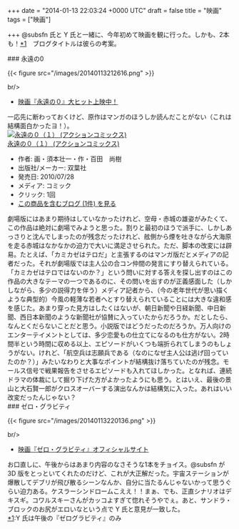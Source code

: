
+++
date = "2014-01-13 22:03:24 +0000 UTC"
draft = false
title = "映画"
tags = ["映画"]

+++
@subsfn 氏と Y 氏と一緒に、今年初めて映画を観に行った。しかも、2本も！<a href="#f1" name="fn1" title="Y 氏は午後の『ゼログラビティ』のみ">*1</a>　ブログタイトルは彼らの考案。

<div class="section">
    ### 永遠の0
    

{{< figure src="/images/20140113212616.png"  >}}

br/>


<ul>
<li><a href="http://www.eienno-zero.jp/">映画『永遠の０』大ヒット上映中！</a></li>
</ul>一応先に断わっておくけど、原作はマンガのほうしか読んだことがない（これは結構面白かったヨ！）。<div class="hatena-asin-detail"><a href="http://www.amazon.co.jp/exec/obidos/ASIN/4575837962/bestylesnet-22/"><img src="http://ecx.images-amazon.com/images/I/51No4J21PML._SL160_.jpg" class="hatena-asin-detail-image" alt="永遠の０（１） (アクションコミックス)" title="永遠の０（１） (アクションコミックス)"/></a><div class="hatena-asin-detail-info"><a href="http://www.amazon.co.jp/exec/obidos/ASIN/4575837962/bestylesnet-22/">永遠の０（１） (アクションコミックス)</a><ul><li><span class="hatena-asin-detail-label">作者:</span> 画・須本壮一・作・百田　尚樹</li><li><span class="hatena-asin-detail-label">出版社/メーカー:</span> 双葉社</li><li><span class="hatena-asin-detail-label">発売日:</span> 2010/07/28</li><li><span class="hatena-asin-detail-label">メディア:</span> コミック</li><li> <span class="hatena-asin-detail-label">クリック</span>: 1回</li><li><a href="http://d.hatena.ne.jp/asin/4575837962/bestylesnet-22" target="_blank">この商品を含むブログ (1件) を見る</a></li></ul></div><div class="hatena-asin-detail-foot"></div></div>劇場版にはあまり期待はしていなかったけれど、空母・赤城の雄姿がみたくて、この作品は絶対に劇場でみようと思った。割りと最初のほうで派手に、しかしあっさりと沈んでしまったのが残念だったけれど、舷側から煙を吐きながら大海原を走る赤城はなかなかの迫力で大いに満足させられた。ただ、脚本の改変には辟易。たとえば、「カミカゼはテロだ」と主張するのはマンガ版だとメディアの記者だった。それが劇場版では主人公の合コン仲間の発言にすり替えられている。「カミカゼはテロではないのか？」という問いに対する答えを探し出すのはこの作品の大きなテーマの一つであるのに、その問いを出すのが正義感面した（しかしながら、多少の説得力を伴う）メディア記者から、（今の老年世代が思い描くような典型的）今風の軽薄な若者へとすり替えられていることには大きな違和感を感じた。あまり穿った見方はしたくはないが、朝日新聞や日経新聞、中日新聞、西日本新聞のような新聞社が協賛に入っていたからだろうか。だとしたら、なんとくだらないことだと思う。小説版ではどうだったのだろうか。万人向けのエンターテイメントとしては、多少恋愛もの仕立てになるのも仕方がない。2時間半という時間に収める以上、エピソードがいくつも端折られてしまうのもしょうがない。けれど、「航空兵は志願兵である（なのになぜ主人公は逃げ回っていたのか？）」みたいなわりと大事なポイントが結構抜け落ちていたのが残念。モールス信号で戦果報告をさせるエピソードも入れてほしかった。となれば、連続ドラマの体裁にして掘り下げた方がよかったようにも思う。とはいえ、最後の景山と大石賢一郎がクロスオーバーする演出なんかは結構気に入った。あれはいい改変だったんじゃない？

</div>
<div class="section">
    ### ゼロ・グラビティ
    

{{< figure src="/images/20140113220136.png"  >}}

br/>


<ul>
<li><a href="http://wwws.warnerbros.co.jp/gravity/">映画『ゼロ・グラビティ』オフィシャルサイト</a></li>
</ul>お口直しに、午後からはあまり内容のなさそうな1本をチョイス。@subsfn が 3D 版をとっといてくれたのだけど、これが大正解だった。宇宙ステーションが爆散してデブリが飛び散るシーンなんか、自分に当たるんじゃないかって思うぐらい迫力ある。ケスラーシンドロームこええ！！まぁ、でも、正直シナリオはデキスギ。コワルスキーさんがカッコよすぎて惚れそうやでぇ。あと、サンドラ・ブロックのお尻がエロいなという点で Y 氏と意見が一致した。

</div><div class="footnote">
<a href="#fn1" name="f1" class="footnote-number">*1</a><span class="footnote-delimiter">:</span><span class="footnote-text">Y 氏は午後の『ゼログラビティ』のみ</span>
</div>

